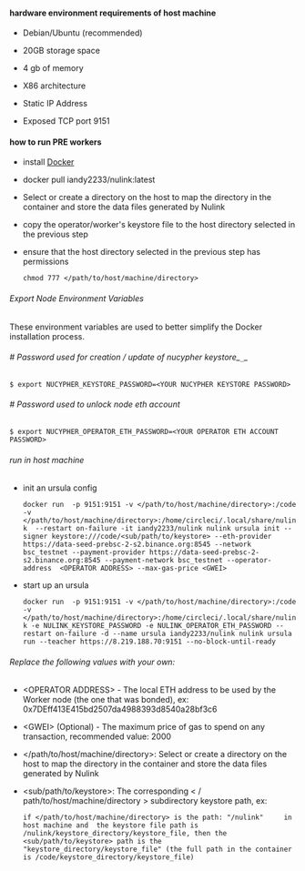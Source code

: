
#### hardware environment requirements of host machine

* Debian/Ubuntu (recommended)

* 20GB storage space

* 4 gb of memory

* X86 architecture

* Static IP Address

* Exposed TCP port 9151

#### how to run PRE workers

* install [Docker](https://docs.docker.com/install/)

* docker pull iandy2233/nulink:latest

* Select or create a directory on the host to map the directory in the container and store the data files generated by Nulink

* copy the operator/worker's keystore file to the host directory selected in the previous step

* ensure that the host directory selected in the previous step has permissions

  `chmod 777 </path/to/host/machine/directory>`

###### Export Node Environment Variables

These environment variables are used to better simplify the Docker installation process.


###### # Password used for creation / update of nucypher keystore_`_`_

    $ export NUCYPHER_KEYSTORE_PASSWORD=<YOUR NUCYPHER KEYSTORE PASSWORD>


###### # Password used to unlock node eth account

    $ export NUCYPHER_OPERATOR_ETH_PASSWORD=<YOUR OPERATOR ETH ACCOUNT PASSWORD>

###### run in host machine

* init an ursula config

  `docker run  -p 9151:9151 -v </path/to/host/machine/directory>:/code -v </path/to/host/machine/directory>:/home/circleci/.local/share/nulink  --restart on-failure -it iandy2233/nulink nulink ursula init --signer keystore:///code/<sub/path/to/keystore> --eth-provider https://data-seed-prebsc-2-s2.binance.org:8545 --network bsc_testnet --payment-provider https://data-seed-prebsc-2-s2.binance.org:8545 --payment-network bsc_testnet --operator-address  <OPERATOR ADDRESS> --max-gas-price <GWEI>`

* start up an ursula
  
  `docker run  -p 9151:9151 -v </path/to/host/machine/directory>:/code -v </path/to/host/machine/directory>:/home/circleci/.local/share/nulink -e NULINK_KEYSTORE_PASSWORD -e NULINK_OPERATOR_ETH_PASSWORD --restart on-failure -d --name ursula iandy2233/nulink nulink ursula run --teacher https://8.219.188.70:9151 --no-block-until-ready`


[//]: # (###### or run in the docker container)

[//]: # ()
[//]: # (* run docker container:)

[//]: # ()
[//]: # (  `docker run  -p 9151:9151 -v </path/to/host/machine/directory>:/code --restart on-failure -it iandy2233/nulink /bin/bash`)

[//]: # ()
[//]: # ()
[//]: # (* init an ursula config:)

[//]: # ()
[//]: # (  `nulink ursula init --signer keystore:///code/<subpath/to/keystore> --eth-provider https://data-seed-prebsc-2-s2.binance.org:8545 --network bsc_testnet --payment-provider https://data-seed-prebsc-2-s2.binance.org:8545 --payment-network bsc_testnet --operator-address  0x7DEff413E415bd2507da4988393d8540a28bf3c6 --max-gas-price 2000`)

[//]: # ()
[//]: # ()
[//]: # (* start up an ursula:)

[//]: # ()
[//]: # (  `nulink ursula run --teacher https://8.219.188.70:9151 --no-block-until-ready`)



###### Replace the following values with your own:

   * \<OPERATOR ADDRESS> - The local ETH address to be used by the Worker node (the one that was bonded), ex: 0x7DEff413E415bd2507da4988393d8540a28bf3c6

   * \<GWEI> (Optional) - The maximum price of gas to spend on any transaction, recommended value: 2000
  
   *  </path/to/host/machine/directory>:  Select or create a directory on the host to map the directory in the container and store the data files generated by Nulink

   *  <sub/path/to/keystore>: The corresponding < / path/to/host/machine/directory > subdirectory keystore path, ex: 
    
        `if </path/to/host/machine/directory> is the path: "/nulink"     in host machine and 
           the keystore file path is /nulink/keystore_directory/keystore_file,
         then the <sub/path/to/keystore> path is the "keystore_directory/keystore_file" (the full path in the container is /code/keystore_directory/keystore_file)`      

